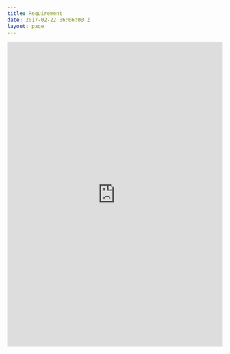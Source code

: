 ```yaml
---
title: Requirement
date: 2017-02-22 06:06:00 Z
layout: page
---
```


<div><div style="left: 0px; width: 100%; height: 0px; position: relative; padding-bottom: 141.4227%;"><iframe src="https://docs.google.com/forms/d/e/1FAIpQLScCOkk9FdB7Oc5D1In0XulHZGO4JqMOkjXhrzdVN1R9anH4ew/viewform?embedded=true&amp;amp;usp=embed_googleplus" frameborder="0" allowfullscreen style="top: 0px; left: 0px; width: 100%; height: 100%; position: absolute;"></iframe></div></div>